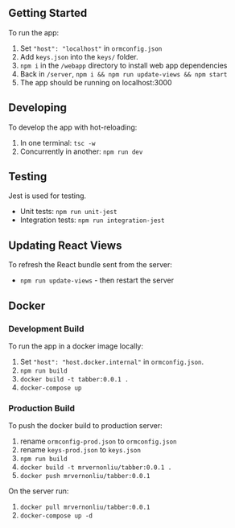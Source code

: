 ## Getting Started
To run the app:
1. Set `"host": "localhost"` in `ormconfig.json`
2. Add `keys.json` into the `keys/` folder. 
3. `npm i` in the `/webapp` directory to install web app dependencies
4. Back in `/server`, `npm i && npm run update-views && npm start`
5. The app should be running on localhost:3000

## Developing
To develop the app with hot-reloading:
1. In one terminal: `tsc -w`
2. Concurrently in another: `npm run dev`

## Testing
Jest is used for testing.
- Unit tests: `npm run unit-jest`
- Integration tests: `npm run integration-jest`

## Updating React Views
To refresh the React bundle sent from the server:
- `npm run update-views` - then restart the server

## Docker
### Development Build
To run the app in a docker image locally:
1. Set `"host": "host.docker.internal"` in `ormconfig.json`.
2. `npm run build`
3. `docker build -t tabber:0.0.1 .`
4. `docker-compose up`

### Production Build
To push the docker build to production server:
1. rename `ormconfig-prod.json` to `ormconfig.json`
2. rename `keys-prod.json` to `keys.json`
3. `npm run build`
4. `docker build -t mrvernonliu/tabber:0.0.1 .`
5. `docker push mrvernonliu/tabber:0.0.1`

On the server run:
1. `docker pull mrvernonliu/tabber:0.0.1`
2. `docker-compose up -d`
